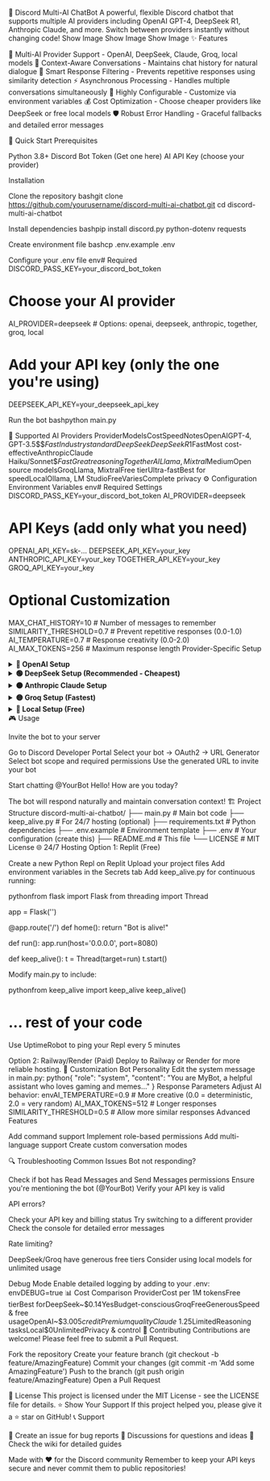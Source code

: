 🤖 Discord Multi-AI ChatBot
A powerful, flexible Discord chatbot that supports multiple AI providers including OpenAI GPT-4, DeepSeek R1, Anthropic Claude, and more. Switch between providers instantly without changing code!
Show Image
Show Image
Show Image
✨ Features

🔄 Multi-AI Provider Support - OpenAI, DeepSeek, Claude, Groq, local models
💬 Context-Aware Conversations - Maintains chat history for natural dialogue
🚫 Smart Response Filtering - Prevents repetitive responses using similarity detection
⚡ Asynchronous Processing - Handles multiple conversations simultaneously
🔧 Highly Configurable - Customize via environment variables
💰 Cost Optimization - Choose cheaper providers like DeepSeek or free local models
🛡️ Robust Error Handling - Graceful fallbacks and detailed error messages

🚀 Quick Start
Prerequisites

Python 3.8+
Discord Bot Token (Get one here)
AI API Key (choose your provider)

Installation

Clone the repository
bashgit clone https://github.com/yourusername/discord-multi-ai-chatbot.git
cd discord-multi-ai-chatbot

Install dependencies
bashpip install discord.py python-dotenv requests

Create environment file
bashcp .env.example .env

Configure your .env file
env# Required
DISCORD_PASS_KEY=your_discord_bot_token

# Choose your AI provider
AI_PROVIDER=deepseek  # Options: openai, deepseek, anthropic, together, groq, local

# Add your API key (only the one you're using)
DEEPSEEK_API_KEY=your_deepseek_api_key

Run the bot
bashpython main.py


🔧 Supported AI Providers
ProviderModelsCostSpeedNotesOpenAIGPT-4, GPT-3.5$$$FastIndustry standardDeepSeekDeepSeek R1$FastMost cost-effectiveAnthropicClaude Haiku/Sonnet$$FastGreat reasoningTogether AILlama, Mixtral$MediumOpen source modelsGroqLlama, MixtralFree tierUltra-fastBest for speedLocalOllama, LM StudioFreeVariesComplete privacy
⚙️ Configuration
Environment Variables
env# Required Settings
DISCORD_PASS_KEY=your_discord_bot_token
AI_PROVIDER=deepseek

# API Keys (add only what you need)
OPENAI_API_KEY=sk-...
DEEPSEEK_API_KEY=your_key
ANTHROPIC_API_KEY=your_key
TOGETHER_API_KEY=your_key
GROQ_API_KEY=your_key

# Optional Customization
MAX_CHAT_HISTORY=10          # Number of messages to remember
SIMILARITY_THRESHOLD=0.7     # Prevent repetitive responses (0.0-1.0)
AI_TEMPERATURE=0.7           # Response creativity (0.0-2.0)
AI_MAX_TOKENS=256           # Maximum response length
Provider-Specific Setup
<details>
<summary><b>🔵 OpenAI Setup</b></summary>
envAI_PROVIDER=openai
OPENAI_API_KEY=sk-your_openai_api_key
Get your API key: OpenAI Platform
</details>
<details>
<summary><b>🟢 DeepSeek Setup (Recommended - Cheapest)</b></summary>
envAI_PROVIDER=deepseek
DEEPSEEK_API_KEY=your_deepseek_api_key
Get your API key: DeepSeek Platform
</details>
<details>
<summary><b>🟠 Anthropic Claude Setup</b></summary>
envAI_PROVIDER=anthropic
ANTHROPIC_API_KEY=sk-ant-your_key
Get your API key: Anthropic Console
</details>
<details>
<summary><b>🟡 Groq Setup (Fastest)</b></summary>
envAI_PROVIDER=groq
GROQ_API_KEY=your_groq_api_key
Get your API key: Groq Console
</details>
<details>
<summary><b>🔴 Local Setup (Free)</b></summary>
envAI_PROVIDER=local
# No API key needed
Install Ollama and run:
bashollama serve
ollama pull llama3.2
</details>
🎮 Usage

Invite the bot to your server

Go to Discord Developer Portal
Select your bot → OAuth2 → URL Generator
Select bot scope and required permissions
Use the generated URL to invite your bot


Start chatting
@YourBot Hello! How are you today?


The bot will respond naturally and maintain conversation context!
🏗️ Project Structure
discord-multi-ai-chatbot/
├── main.py              # Main bot code
├── keep_alive.py        # For 24/7 hosting (optional)
├── requirements.txt     # Python dependencies
├── .env.example        # Environment template
├── .env               # Your configuration (create this)
├── README.md          # This file
└── LICENSE           # MIT License
🌐 24/7 Hosting
Option 1: Replit (Free)

Create a new Python Repl on Replit
Upload your project files
Add environment variables in the Secrets tab
Add keep_alive.py for continuous running:

pythonfrom flask import Flask
from threading import Thread

app = Flask('')

@app.route('/')
def home():
    return "Bot is alive!"

def run():
    app.run(host='0.0.0.0', port=8080)

def keep_alive():
    t = Thread(target=run)
    t.start()

Modify main.py to include:

pythonfrom keep_alive import keep_alive
keep_alive()
# ... rest of your code

Use UptimeRobot to ping your Repl every 5 minutes

Option 2: Railway/Render (Paid)
Deploy to Railway or Render for more reliable hosting.
🎨 Customization
Bot Personality
Edit the system message in main.py:
python{
    "role": "system", 
    "content": "You are MyBot, a helpful assistant who loves gaming and memes..."
}
Response Parameters
Adjust AI behavior:
envAI_TEMPERATURE=0.9      # More creative (0.0 = deterministic, 2.0 = very random)
AI_MAX_TOKENS=512      # Longer responses
SIMILARITY_THRESHOLD=0.5  # Allow more similar responses
Advanced Features

Add command support
Implement role-based permissions
Add multi-language support
Create custom conversation modes

🔍 Troubleshooting
Common Issues
Bot not responding?

Check if bot has Read Messages and Send Messages permissions
Ensure you're mentioning the bot (@YourBot)
Verify your API key is valid

API errors?

Check your API key and billing status
Try switching to a different provider
Check the console for detailed error messages

Rate limiting?

DeepSeek/Groq have generous free tiers
Consider using local models for unlimited usage

Debug Mode
Enable detailed logging by adding to your .env:
envDEBUG=true
📊 Cost Comparison
ProviderCost per 1M tokensFree tierBest forDeepSeek~$0.14YesBudget-consciousGroqFreeGenerousSpeed & free usageOpenAI~$3.00$5 creditPremium qualityClaude~$1.25LimitedReasoning tasksLocal$0UnlimitedPrivacy & control
🤝 Contributing
Contributions are welcome! Please feel free to submit a Pull Request.

Fork the repository
Create your feature branch (git checkout -b feature/AmazingFeature)
Commit your changes (git commit -m 'Add some AmazingFeature')
Push to the branch (git push origin feature/AmazingFeature)
Open a Pull Request

📄 License
This project is licensed under the MIT License - see the LICENSE file for details.
⭐ Show Your Support
If this project helped you, please give it a ⭐ star on GitHub!
📞 Support

📧 Create an issue for bug reports
💬 Discussions for questions and ideas
📖 Check the wiki for detailed guides


Made with ❤️ for the Discord community
Remember to keep your API keys secure and never commit them to public repositories!
